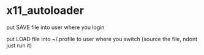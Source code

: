 # x11_autoloader

put SAVE file into user where you login

put LOAD file into ~/.profile to user where you switch (source the file, ndont just run it)

